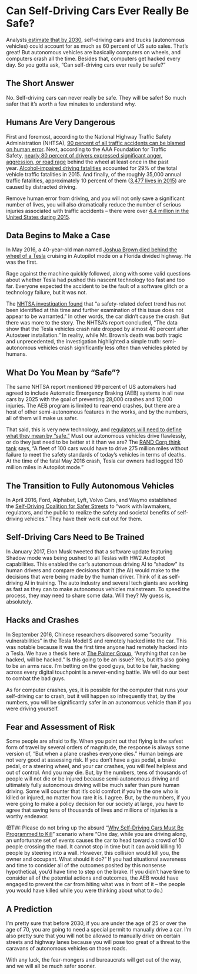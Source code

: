 # Can Self-Driving Cars Ever Really Be Safe?

Analysts[ estimate that by 2030](http://pg.jrj.com.cn/acc/Res/CN_RES/INVEST/2015/9/17/f70472c6-f4ad-4942-8eab-3c01f3c717a7.pdf), self-driving cars and trucks \(autonomous vehicles\) could account for as much as 60 percent of US auto sales. That’s great! But autonomous vehicles are basically computers on wheels, and computers crash all the time. Besides that, computers get hacked every day. So you gotta ask, “Can self-driving cars ever really be safe?”

## The Short Answer

No. Self-driving cars can never really be safe. They will be safer! So much safer that it’s worth a few minutes to understand why.

## Humans Are Very Dangerous

First and foremost, according to the National Highway Traffic Safety Administration \(NHTSA\), [90 percent of all traffic accidents can be blamed on human error](https://crashstats.nhtsa.dot.gov/Api/Public/ViewPublication/812115). Next, according to the AAA Foundation for Traffic Safety, [nearly 80 percent of drivers expressed significant anger, aggression, or road rage](http://newsroom.aaa.com/2016/07/nearly-80-percent-of-drivers-express-significant-anger-aggression-or-road-rage/) behind the wheel at least once in the past year. [Alcohol-impaired driving fatalities](https://responsibility.org/get-the-facts/research/statistics/drunk-driving-fatalities/) accounted for 29% of the total vehicle traffic fatalities in 2015. And finally, of the roughly 35,000 annual traffic fatalities, approximately 10 percent of them \([3,477 lives in 2015](https://www.nhtsa.gov/risky-driving/distracted-driving)\) are caused by distracted driving.

Remove human error from driving, and you will not only save a significant number of lives, you will also dramatically reduce the number of serious injuries associated with traffic accidents – there were over [4.4 million in the United States during 2015](http://www.newsweek.com/us-traffic-deaths-injuries-and-related-costs-2015-363602).

## Data Begins to Make a Case

In May 2016, a 40-year-old man named [Joshua Brown died behind the wheel of a Tesla](https://www.wired.com/2017/01/probing-teslas-deadly-crash-feds-say-yay-self-driving/) cruising in Autopilot mode on a Florida divided highway. He was the first.

Rage against the machine quickly followed, along with some valid questions about whether Tesla had pushed this nascent technology too fast and too far. Everyone expected the accident to be the fault of a software glitch or a technology failure, but it was not.

The [NHTSA investigation found](https://static.nhtsa.gov/odi/inv/2016/INCLA-PE16007-7876.PDF) that “a safety-related defect trend has not been identified at this time and further examination of this issue does not appear to be warranted.” In other words, the car didn’t cause the crash. But there was more to the story. The NHTSA’s report concluded, “The data show that the Tesla vehicles crash rate dropped by almost 40 percent after Autosteer installation.” In reality, while Mr. Brown’s death was both tragic and unprecedented, the investigation highlighted a simple truth: semi-autonomous vehicles crash significantly less often than vehicles piloted by humans.

## What Do You Mean by “Safe”?

The same NHTSA report mentioned 99 percent of US automakers had agreed to include Automatic Emergency Braking \(AEB\) systems in all new cars by 2025 with the goal of preventing 28,000 crashes and 12,000 injuries. The AEB program is limited to rear-end crashes, but there are a host of other semi-autonomous features in the works, and by the numbers, all of them will make us safer.

That said, this is very new technology, and [regulators will need to define what they mean by “safe.”](https://www.scientificamerican.com/article/when-it-comes-to-safety-autonomous-cars-are-still-teen-drivers1/) Must our autonomous vehicles drive flawlessly, or do they just need to be better at it than we are? The [RAND Corp think tank](https://www.scientificamerican.com/article/when-it-comes-to-safety-autonomous-cars-are-still-teen-drivers1/) says, “A fleet of 100 cars would have to drive 275 million miles without failure to meet the safety standards of today’s vehicles in terms of deaths. At the time of the fatal May 2016 crash, Tesla car owners had logged 130 million miles in Autopilot mode.”

## The Transition to Fully Autonomous Vehicles

In April 2016, Ford, Alphabet, Lyft, Volvo Cars, and Waymo established the [Self-Driving Coalition for Safer Streets](http://www.selfdrivingcoalition.org/) to “work with lawmakers, regulators, and the public to realize the safety and societal benefits of self-driving vehicles.” They have their work cut out for them.

## Self-Driving Cars Need to Be Trained

In January 2017, Elon Musk tweeted that a software update featuring Shadow mode was being pushed to all Teslas with HW2 Autopilot capabilities. This enabled the car’s autonomous driving AI to “shadow” its human drivers and compare decisions that it \(the AI\) would make to the decisions that were being made by the human driver. Think of it as self-driving AI in training. The auto industry and several tech giants are working as fast as they can to make autonomous vehicles mainstream. To speed the process, they may need to share some data. Will they? My guess is, absolutely.

## Hacks and Crashes

In September 2016, Chinese researchers discovered some “security vulnerabilities” in the Tesla Model S and remotely hacked into the car. This was notable because it was the first time anyone had remotely hacked into a Tesla. We have a thesis here at [The Palmer Group](http://www.shellypalmer.com/digital-transformation/), “Anything that can be hacked, will be hacked.” Is this going to be an issue? Yes, but it’s also going to be an arms race. I’m betting on the good guys, but to be fair, hacking across every digital touchpoint is a never-ending battle. We will do our best to combat the bad guys.

As for computer crashes, yes, it is possible for the computer that runs your self-driving car to crash, but it will happen so infrequently that, by the numbers, you will be significantly safer in an autonomous vehicle than if you were driving yourself.

## Fear and Assessment of Risk

Some people are afraid to fly. When you point out that flying is the safest form of travel by several orders of magnitude, the response is always some version of, “But when a plane crashes everyone dies.” Human beings are not very good at assessing risk. If you don’t have a gas pedal, a brake pedal, or a steering wheel, and your car crashes, you will feel helpless and out of control. And you may die. But, by the numbers, tens of thousands of people will not die or be injured because semi-autonomous driving and ultimately fully autonomous driving will be much safer than pure human driving. Some will counter that it’s cold comfort if you’re the one who is killed or injured, no matter how rare it is. I agree. But, by the numbers, if you were going to make a policy decision for our society at large, you have to agree that saving tens of thousands of lives and millions of injuries is a worthy endeavor.

\(BTW: Please do not bring up the absurd “[Why Self-Driving Cars Must Be Programmed to Kill](https://www.technologyreview.com/s/542626/why-self-driving-cars-must-be-programmed-to-kill/)” scenario where “One day, while you are driving along, an unfortunate set of events causes the car to head toward a crowd of 10 people crossing the road. It cannot stop in time but it can avoid killing 10 people by steering into a wall. However, this collision would kill you, the owner and occupant. What should it do?” If you had situational awareness and time to consider all of the outcomes posited by this nonsense hypothetical, you’d have time to step on the brake. If you didn’t have time to consider all of the potential actions and outcomes, the AEB would have engaged to prevent the car from hiting what was in front of it – the people you would have killed while you were thinking about what to do.\)

## A Prediction

I’m pretty sure that before 2030, if you are under the age of 25 or over the age of 70, you are going to need a special permit to manually drive a car. I’m also pretty sure that you will not be allowed to manually drive on certain streets and highway lanes because you will pose too great of a threat to the caravans of autonomous vehicles on those roads.

With any luck, the fear-mongers and bureaucrats will get out of the way, and we will all be much safer sooner.



